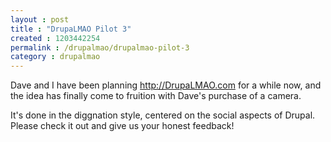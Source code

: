 ```yaml
---
layout : post
title : "DrupaLMAO Pilot 3"
created : 1203442254
permalink : /drupalmao/drupalmao-pilot-3
category : drupalmao
---
```

Dave and I have been planning http://DrupaLMAO.com for a while now, and the idea has finally come to fruition with Dave's purchase of a camera.

It's done in the diggnation style, centered on the social aspects of Drupal. Please check it out and give us your honest feedback!